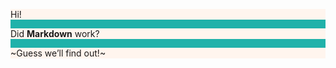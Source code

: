 <style>
.alt {
  background: lightseagreen;
}
.alt p {
  background: seashell;
}
</style>

<section class="alt">

  Hi!

  Did **Markdown** work?

  ~Guess we’ll find out!~

</section>